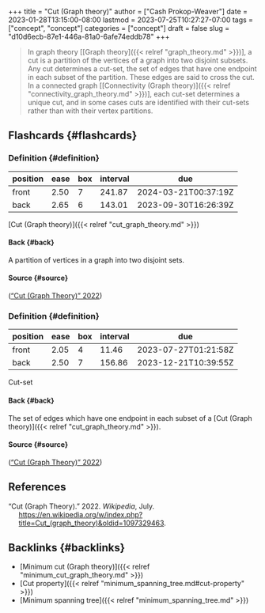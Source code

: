 +++
title = "Cut (Graph theory)"
author = ["Cash Prokop-Weaver"]
date = 2023-01-28T13:15:00-08:00
lastmod = 2023-07-25T10:27:27-07:00
tags = ["concept", "concept"]
categories = ["concept"]
draft = false
slug = "d10d6ecb-87e1-446a-81a0-6afe74eddb78"
+++

> In graph theory [[Graph theory]({{< relref "graph_theory.md" >}})], a cut is a partition of the vertices of a graph into two disjoint subsets. Any cut determines a cut-set, the set of edges that have one endpoint in each subset of the partition. These edges are said to cross the cut. In a connected graph [[Connectivity (Graph theory)]({{< relref "connectivity_graph_theory.md" >}})], each cut-set determines a unique cut, and in some cases cuts are identified with their cut-sets rather than with their vertex partitions.


## Flashcards {#flashcards}


### Definition {#definition}

| position | ease | box | interval | due                  |
|----------|------|-----|----------|----------------------|
| front    | 2.50 | 7   | 241.87   | 2024-03-21T00:37:19Z |
| back     | 2.65 | 6   | 143.01   | 2023-09-30T16:26:39Z |

[Cut (Graph theory)]({{< relref "cut_graph_theory.md" >}})


#### Back {#back}

A partition of vertices in a graph into two disjoint sets.


#### Source {#source}

(<a href="#citeproc_bib_item_1">“Cut (Graph Theory)” 2022</a>)


### Definition {#definition}

| position | ease | box | interval | due                  |
|----------|------|-----|----------|----------------------|
| front    | 2.05 | 4   | 11.46    | 2023-07-27T01:21:58Z |
| back     | 2.50 | 7   | 156.86   | 2023-12-21T10:39:55Z |

Cut-set


#### Back {#back}

The set of edges which have one endpoint in each subset of a [Cut (Graph theory)]({{< relref "cut_graph_theory.md" >}}).


#### Source {#source}

(<a href="#citeproc_bib_item_1">“Cut (Graph Theory)” 2022</a>)

## References

<style>.csl-entry{text-indent: -1.5em; margin-left: 1.5em;}</style><div class="csl-bib-body">
  <div class="csl-entry"><a id="citeproc_bib_item_1"></a>“Cut (Graph Theory).” 2022. <i>Wikipedia</i>, July. <a href="https://en.wikipedia.org/w/index.php?title=Cut_(graph_theory)&oldid=1097329463">https://en.wikipedia.org/w/index.php?title=Cut_(graph_theory)&#38;oldid=1097329463</a>.</div>
</div>


## Backlinks {#backlinks}

-   [Minimum cut (Graph theory)]({{< relref "minimum_cut_graph_theory.md" >}})
-   [Cut property]({{< relref "minimum_spanning_tree.md#cut-property" >}})
-   [Minimum spanning tree]({{< relref "minimum_spanning_tree.md" >}})
